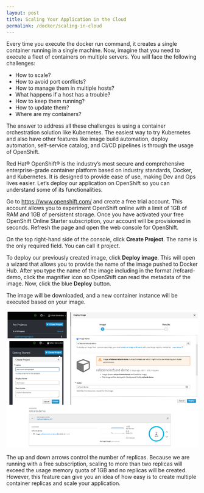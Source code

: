 ```yaml
---
layout: post
title: Scaling Your Application in the Cloud
permalink: /docker/scaling-in-cloud
---
```


Every time you execute the docker run command, it creates a single container running in a single machine. Now, imagine that you need to execute a fleet of containers on multiple servers. You will face the following challenges:
-	How to scale?
-	How to avoid port conflicts?
-	How to manage them in multiple hosts?
-	What happens if a host has a trouble?
-	How to keep them running?
-	How to update them?
-	Where are my containers?

The answer to address all these challenges is using a container orchestration solution like Kubernetes. The easiest way to try Kubernetes and also have other features like image build automation, deploy automation, self-service catalog, and CI/CD pipelines is through the usage of OpenShift.

Red Hat® OpenShift® is the industry’s most secure and comprehensive enterprise-grade container platform based on industry standards, Docker, and Kubernetes. It is designed to provide ease of use, making Dev and Ops lives easier. Let’s deploy our application on OpenShift so you can understand some of its functionalities.

Go to https://www.openshift.com/ and create a free trial account. This account allows you to experiment OpenShift online with a limit of 1GB of RAM and 1GB of persistent storage. Once you have activated your free OpenShift Online Starter subscription, your account will be provisioned in seconds. Refresh the page and open the web console for OpenShift.

On the top right-hand side of the console, click **Create Project**. The name is the only required field. You can call it project.

To deploy our previously created image, click **Deploy image**. This will open a wizard that allows you to provide the name of the image pushed to Docker Hub. After you type the name of the image including in the format /refcard-demo, click the magnifier icon so OpenShift can read the metadata of the image. Now, click the blue **Deploy** button.

The image will be downloaded, and a new container instance will be executed based on your image.

![](https://github.com/arpit04tripathi/files-cdn/raw/cdn/webservices/docker/docker-scaleup-in-cloud.png)

The up and down arrows control the number of replicas. Because we are running with a free subscription, scaling to more than two replicas will exceed the usage memory quota of 1GB and no replicas will be created. However, this feature can give you an idea of how easy is to create multiple container replicas and scale your application.

